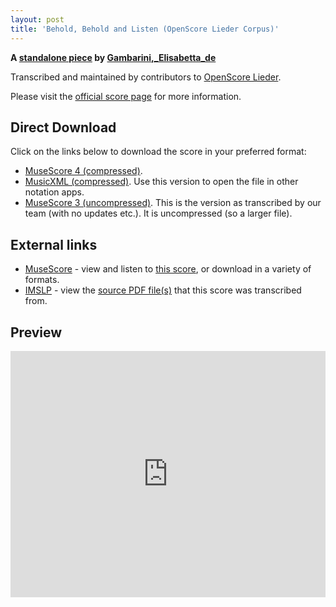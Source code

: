 ```yaml
---
layout: post
title: 'Behold, Behold and Listen (OpenScore Lieder Corpus)'
---
```


__A [standalone piece](https://fourscoreandmore.org/openscore/lieder/Gambarini%2C_Elisabetta_de/_/) by [Gambarini,_Elisabetta_de](https://fourscoreandmore.org/openscore/lieder/Gambarini%2C_Elisabetta_de)__

Transcribed and maintained by contributors to [OpenScore Lieder].

Please visit the [official score page] for more information.

[official score page]: https://musescore.com/openscore-lieder-corpus/scores/6604420
[OpenScore Lieder]: https://musescore.com/openscore-lieder-corpus

## Direct Download

Click on the links below to download the score in your preferred format:
- [MuseScore 4 (compressed)](https://fourscoreandmore.org/openscore/lieder/Gambarini%2C_Elisabetta_de/_/Behold%2C_Behold_and_Listen.mscz).
- [MusicXML (compressed)](https://fourscoreandmore.org/openscore/lieder/Gambarini%2C_Elisabetta_de/_/Behold%2C_Behold_and_Listen.mxl). Use this version to open the file in other notation apps.
- [MuseScore 3 (uncompressed)](https://raw.githubusercontent.com/OpenScore/Lieder/refs/heads/main/scores/Gambarini%2C_Elisabetta_de/_/Behold%2C_Behold_and_Listen/lc6604420.mscx). This is the version as transcribed by our team (with no updates etc.). It is uncompressed (so a larger file).

## External links

- [MuseScore] - view and listen to [this score][MuseScore], or download in a variety of formats.
- [IMSLP] - view the [source PDF file(s)][IMSLP] that this score was transcribed from.

[MuseScore]: https://musescore.com/score/6604420
[IMSLP]: https://imslp.org/wiki/Special:ReverseLookup/535387

## Preview

<iframe width="100%" height="394" src="https://musescore.com/openscore-lieder-corpus/scores/6604420/embed" frameborder="0" allowfullscreen allow="autoplay; fullscreen"></iframe>
